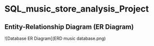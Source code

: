 # SQL_music_store_analysis_Project
## Entity-Relationship Diagram (ER Diagram)

![Database ER Diagram](ERD music database.png)
